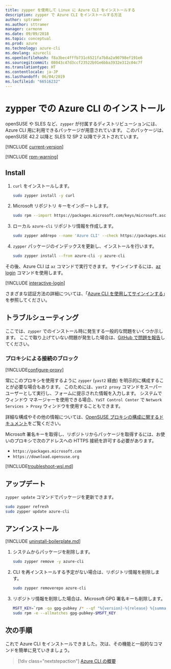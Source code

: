 ```yaml
---
title: zypper を使用して Linux に Azure CLI をインストールする
description: zypper で Azure CLI をインストールする方法
author: sptramer
ms.author: sttramer
manager: carmonm
ms.date: 09/09/2018
ms.topic: conceptual
ms.prod: azure
ms.technology: azure-cli
ms.devlang: azurecli
ms.openlocfilehash: f8a3bec4fffb731c6521fa7b8a2a90798ef191e6
ms.sourcegitcommit: 08043c47d3ccf23522b91e6bba3932e312c04c7f
ms.translationtype: HT
ms.contentlocale: ja-JP
ms.lasthandoff: 06/04/2019
ms.locfileid: "66516232"
---
```

# <a name="install-azure-cli-with-zypper"></a>zypper での Azure CLI のインストール

openSUSE や SLES など、`zypper` が付属するディストリビューションには、Azure CLI 用に利用できるパッケージが用意されています。 このパッケージは、openSUSE 42.2 以降と SLES 12 SP 2 以降でテストされています。

[!INCLUDE [current-version](includes/current-version.md)]

[!INCLUDE [rpm-warning](includes/rpm-warning.md)]

## <a name="install"></a>Install

1. `curl` をインストールします。

   ```bash
   sudo zypper install -y curl
   ```

2. Microsoft リポジトリ キーをインポートします。

   ```bash
   sudo rpm --import https://packages.microsoft.com/keys/microsoft.asc
   ```

3. ローカル `azure-cli` リポジトリ情報を作成します。

   ```bash
   sudo zypper addrepo --name 'Azure CLI' --check https://packages.microsoft.com/yumrepos/azure-cli azure-cli
   ```

4. `zypper` パッケージのインデックスを更新し、インストールを行います。

   ```bash
   sudo zypper install --from azure-cli -y azure-cli
   ```

その後、Azure CLI は `az` コマンドで実行できます。 サインインするには、[az login](/cli/azure/reference-index#az-login) コマンドを使用します。

[!INCLUDE [interactive-login](includes/interactive-login.md)]

さまざまな認証方法の詳細については、「[Azure CLI を使用してサインインする](authenticate-azure-cli.md)」を参照してください。

## <a name="troubleshooting"></a>トラブルシューティング

ここでは、`zypper` でのインストール時に発生する一般的な問題をいくつか示します。 ここで取り上げていない問題が発生した場合は、[GitHub で問題を報告](https://github.com/Azure/azure-cli/issues)してください。

### <a name="proxy-blocks-connection"></a>プロキシによる接続のブロック

[!INCLUDE[configure-proxy](includes/configure-proxy.md)]

常にこのプロキシを使用するように `zypper` (`yast2` 経由) を明示的に構成することが必要な場合もあります。 このためには、`yast2 proxy` コマンドをスーパーユーザーとして実行し、フォームに提示された情報を入力します。 システムでウィンドウ マネージャーを使用できる場合、`YaST Control Center` で `Network Services > Proxy` ウィンドウを使用することもできます。

詳細な構成やその他の情報については、[OpenSUSE プロキシの構成に関するドキュメント](https://www.suse.com/documentation/slms1/book_slms/data/sec_wy_config_updates_proxy.html)をご覧ください。

Microsoft 署名キーを取得し、リポジトリからパッケージを取得するには、お使いのプロキシで次のアドレスへの HTTPS 接続を許可する必要があります。

* `https://packages.microsoft.com`
* `https://download.opensuse.org`

[!INCLUDE[troubleshoot-wsl.md](includes/troubleshoot-wsl.md)]

## <a name="update"></a>アップデート

`zypper update` コマンドでパッケージを更新できます。

```bash
sudo zypper refresh
sudo zypper update azure-cli
```

## <a name="uninstall"></a>アンインストール

[!INCLUDE [uninstall-boilerplate.md](includes/uninstall-boilerplate.md)]

1. システムからパッケージを削除します。

    ```bash
    sudo zypper remove -y azure-cli
    ```

2. CLI を再インストールする予定がない場合は、リポジトリ情報を削除します。

   ```bash
   sudo zypper removerepo azure-cli
   ```

3. リポジトリ情報を削除した場合は、Microsoft GPG 署名キーも削除します。

   ```bash
   MSFT_KEY=`rpm -qa gpg-pubkey /* --qf "%{version}-%{release} %{summary}\n" | grep Microsoft | awk '{print $1}'`
   sudo rpm -e --allmatches gpg-pubkey-$MSFT_KEY
   ```

## <a name="next-steps"></a>次の手順

これで Azure CLI をインストールできました。次は、その機能と一般的なコマンドを簡単に見ていきましょう。

> [!div class="nextstepaction"]
> [Azure CLI の概要](get-started-with-azure-cli.md)

